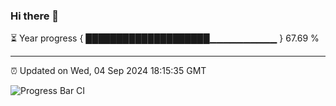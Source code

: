 ### Hi there 👋

⏳ Year progress { ████████████████████▁▁▁▁▁▁▁▁▁▁ } 67.69 %

---

⏰ Updated on Wed, 04 Sep 2024 18:15:35 GMT

![Progress Bar CI](https://github.com/liununu/liununu/workflows/Progress%20Bar%20CI/badge.svg)
